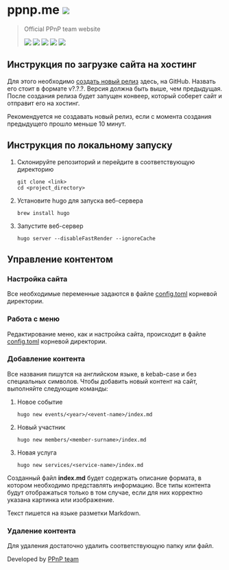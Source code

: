 # ppnp.me ![](https://github.com/PPnP/ppnp.me/workflows/Deploy%20to%20production/badge.svg)

> Official PPnP team website
>
> [![](https://img.shields.io/badge/backend-Stepan%20Denisov-lightblue)](https://vk.com/sd.denisoff 'VK profile')
> [![](https://img.shields.io/badge/frontend-Matvey%20Kottsov-orange)](https://vk.com/kottsovcom 'VK profile')
> [![](https://img.shields.io/badge/DS%26ML-Denis%20Kozlov-blue)](https://vk.com/dkozl 'VK profile')
> [![](https://img.shields.io/badge/UX%2FUI-Leonid%20Kravtsov-green)](https://vk.com/kravtsovjr 'VK profile')
> [![](https://img.shields.io/badge/PM%26BA-Pavel%20Krylov-lightgrey)](https://vk.com/pkryloff 'VK profile')

## Инструкция по загрузке сайта на хостинг

Для этого необходимо [создать новый релиз](https://github.com/PPnP/ppnp.me/releases) здесь, на GitHub. Назвать его стоит в формате v?.?.?. Версия должна быть выше, чем предыдущая. После создания релиза будет запущен конвеер, который соберет сайт и отправит его на хостинг.

Рекомендуется не создавать новый релиз, если с момента создания предыдущего прошло меньше 10 минут.

## Инструкция по локальному запуску

1. Склонируйте репозиторий и перейдите в соответствующую директорию
    ```
    git clone <link>
    cd <project_directory>
    ```
    
2. Установите hugo для запуска веб-сервера
    ```
    brew install hugo
    ```

4. Запустите веб-сервер
    ```
    hugo server --disableFastRender --ignoreCache
    ```
   
## Управление контентом

### Настройка сайта

Все необходимые переменные задаются в файле [config.toml](config.toml) корневой директории.

### Работа с меню

Редактирование меню, как и настройка сайта, происходит в файле [config.toml](config.toml) корневой директории.

### Добавление контента

Все названия пишутся на английском языке, в kebab-case и без специальных символов. Чтобы добавить новый контент на сайт, выполняйте следующие команды:

1. Новое событие
    ```
    hugo new events/<year>/<event-name>/index.md
    ```
2. Новый участник
    ```
    hugo new members/<member-surname>/index.md
    ```
3. Новая услуга
    ```
    hugo new services/<service-name>/index.md
    ```

Созданный файл **index.md** будет содержать описание формата, в котором необходимо представлять информацию. Все типы контента будут отображаться только в том случае, если для них корректно указана картинка или изображение.

Текст пишется на языке разметки Markdown. 

### Удаление контента

Для удаления достаточно удалить соответствующую папку или файл.


Developed by [PPnP team](https://ppnp.me 'team website')
